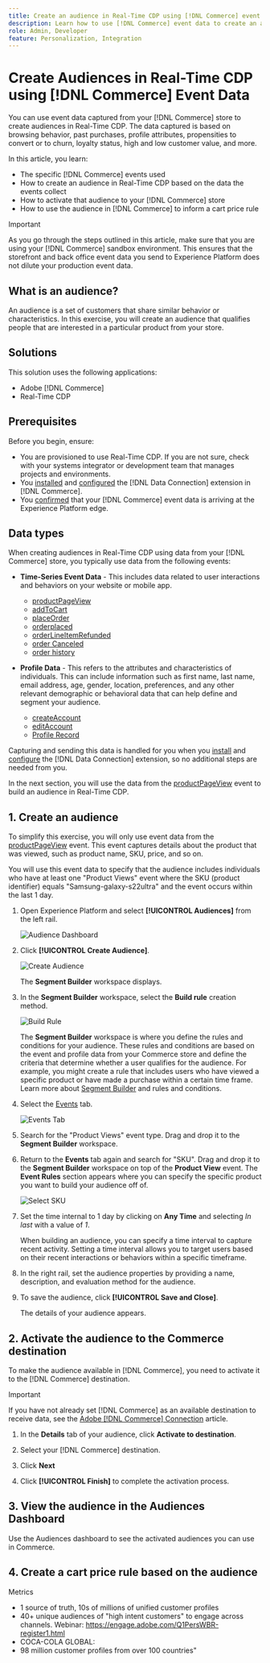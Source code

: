 ```yaml
---
title: Create an audience in Real-Time CDP using [!DNL Commerce] event data
description: Learn how to use [!DNL Commerce] event data to create an audience in Real-Time CDP
role: Admin, Developer
feature: Personalization, Integration
---
```

# Create Audiences in Real-Time CDP using [!DNL Commerce] Event Data

You can use event data captured from your [!DNL Commerce] store to create audiences in Real-Time CDP. The data captured is based on browsing behavior, past purchases, profile attributes, propensities to convert or to churn, loyalty status, high and low customer value, and more.

In this article, you learn:

- The specific [!DNL Commerce] events used
- How to create an audience in Real-Time CDP based on the data the events collect
- How to activate that audience to your [!DNL Commerce] store
- How to use the audience in [!DNL Commerce] to inform a cart price rule

>[!IMPORTANT]
>
>As you go through the steps outlined in this article, make sure that you are using your [!DNL Commerce] sandbox environment. This ensures that the storefront and back office event data you send to Experience Platform does not dilute your production event data.

## What is an audience?

An audience is a set of customers that share similar behavior or characteristics. In this exercise, you will create an audience that qualifies people that are interested in a particular product from your store.

## Solutions

This solution uses the following applications:

- Adobe [!DNL Commerce]
- Real-Time CDP

## Prerequisites

Before you begin, ensure:

- You are provisioned to use Real-Time CDP. If you are not sure, check with your systems integrator or development team that manages projects and environments.
- You [installed](install.md) and [configured](connect-data.md) the [!DNL Data Connection] extension in [!DNL Commerce].
- You [confirmed](connect-data.md#confirm-that-event-data-is-collected) that your [!DNL Commerce] event data is arriving at the Experience Platform edge.

## Data types

When creating audiences in Real-Time CDP using data from your [!DNL Commerce] store, you typically use data from the following events:

- **Time-Series Event Data** - This includes data related to user interactions and behaviors on your website or mobile app.

    - [productPageView](events.md#productpageview)
    - [addToCart](events.md#addtocart)
    - [placeOrder](events.md#completecheckout)
    - [orderplaced](events-backoffice.md#orderplaced)
    - [orderLineItemRefunded](events-backoffice.md#orderlineitemrefunded)
    - [order Canceled](events-backoffice.md#ordercancelled)
    - [order history](connect-data.md#send-historical-order-data)

- **Profile Data** - This refers to the attributes and characteristics of individuals. This can include information such as first name, last name, email address, age, gender, location, preferences, and any other relevant demographic or behavioral data that can help define and segment your audience.

    - [createAccount](events.md#createaccount)
    - [editAccount](events.md#editaccount)
    - [Profile Record](events-profilerecord.md)

Capturing and sending this data is handled for you when you [install](install.md) and [configure](connect-data.md) the [!DNL Data Connection] extension, so no additional steps are needed from you.

In the next section, you will use the data from the [productPageView](events.md#productpageview) event to build an audience in Real-Time CDP.

## 1. Create an audience

To simplify this exercise, you will only use event data from the [productPageView](events.md#productpageview) event. This event captures details about the product that was viewed, such as product name, SKU, price, and so on.

​You will use this event data to specify that the audience includes individuals who have at least one "Product Views" event where the SKU (product identifier) equals "Samsung-galaxy-s22ultra" and the event occurs within the last 1 day. ​

1. Open Experience Platform and select **[!UICONTROL Audiences]** from the left rail.

    ![Audience Dashboard](assets/audience-left-rail.png)

1. Click **[!UICONTROL Create Audience]**.

    ![Create Audience](assets/browse-create-audience.png)

    The **Segment Builder** workspace displays.

1. In the **Segment Builder** workspace, select the **Build rule** creation method.

    ![Build Rule](assets/build-rule.png)

    The **Segment Builder** workspace is where you define the rules and conditions for your audience.​ These rules and conditions are based on the event and profile data from your Commerce store and define the criteria that determine whether a user qualifies for the audience. For example, you might create a rule that includes users who have viewed a specific product or have made a purchase within a certain time frame. Learn more about [Segment Builder](https://experienceleague.adobe.com/en/docs/experience-platform/segmentation/ui/segment-builder) and rules and conditions.
    
1. Select the [Events](https://experienceleague.adobe.com/en/docs/experience-platform/segmentation/ui/segment-builder#events) tab.

    ![Events Tab](assets/audience-events-tab.png)

1. Search for the "Product Views" event type. Drag and drop it to the **Segment Builder** workspace.

1. Return to the **Events** tab again and search for "SKU". Drag and drop it to the **Segment Builder** workspace on top of the **Product View** event. The **Event Rules** section appears where you can specify the specific product you want to build your audience off of.

    ![Select SKU](assets/audience-addsku.png)

1. Set the time internal to 1 day by clicking on **Any Time** and selecting *In last* with a value of *1*.

    When building an audience, you can specify a time interval to capture recent activity. Setting a time interval allows you to target users based on their recent interactions or behaviors within a specific timeframe.

1. In the right rail, set the audience properties by providing a name, description, and evaluation method for the audience.

1. To save the audience, click **[!UICONTROL Save and Close]**.

    The details of your audience appears.

## 2. Activate the audience to the Commerce destination

To make the audience available in [!DNL Commerce], you need to activate it to the [!DNL Commerce] destination.

>[!IMPORTANT]
>
>If you have not already set [!DNL Commerce] as an available destination to receive data, see the [Adobe [!DNL Commerce] Connection](https://experienceleague.adobe.com/en/docs/experience-platform/destinations/catalog/personalization/adobe-commerce) article.

1. In the **Details** tab of your audience, click **Activate to destination**.

1. Select your [!DNL Commerce] destination.

1. Click **Next**

1. Click **[!UICONTROL Finish]** to complete the activation process. 

## 3. View the audience in the Audiences Dashboard

Use the Audiences dashboard to see the activated audiences you can use in Commerce.

## 4. Create a cart price rule based on the audience

Metrics

- 1 source of truth, 10s of millions of unified customer profiles
- 40+ unique audiences of "high intent customers" to engage across channels. Webinar: https://engage.adobe.com/Q1PersWBR-register1.html
- COCA-COLA GLOBAL:
- 98 million customer profiles from over 100 countries" 
